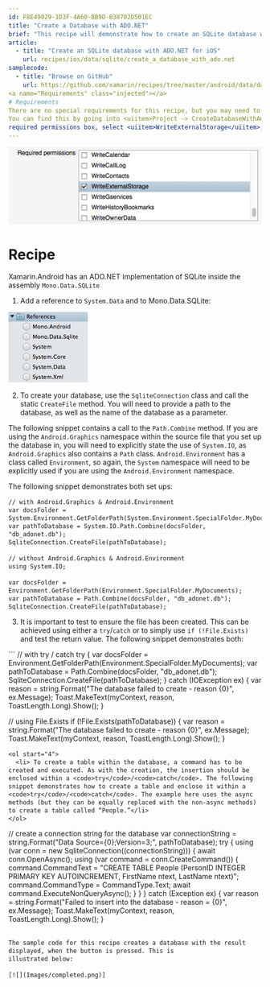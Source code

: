 ```yaml
---
id: F8E49029-1D3F-4A60-BB9D-B38702D501EC
title: "Create a Database with ADO.NET"
brief: "This recipe will demonstrate how to create an SQLite database with ADO.NET."
article:
  - title: "Create an SQLite database with ADO.NET for iOS" 
    url: recipes/ios/data/sqlite/create_a_database_with_ado.net
samplecode:
  - title: "Browse on GitHub" 
    url: https://github.com/xamarin/recipes/tree/master/android/data/databases/adonet
<a name="Requirements" class="injected"></a>
# Requirements
There are no special requirements for this recipe, but you may need to set the correct permission if you have your phone set to save applications, or data, to the SDCard.
You can find this by going into <uiitem>Project -> CreateDatabaseWithAdoNet Options -> Android Application</uiitem>. In the
required permissions box, select <uiitem>WriteExternalStorage</uiitem>, as illustrated below:
---
```


![](Images/permissions.png)


<a name="Recipe" class="injected"></a>


# Recipe

Xamarin.Android has an ADO.NET implementation of SQLite inside the assembly
`Mono.Data.SQLite`

1. Add a reference to `System.Data` and to Mono.Data.SQLite:

 ![](Images/References.png)

2. To create your database, use the `SqliteConnection` class and call the static `CreateFile` method.
You will need to provide a path to the database, as well as the name of the database as a parameter.

The following snippet contains a call to the `Path.Combine` method.
If you are using the `Android.Graphics` namespace within the source file that you set up the database in, you will
need to explicitly state the use of `System.IO`, as `Android.Graphics` also contains a `Path` class. `Android.Environment`
has a class called `Environment`, so again, the `System` namespace will need to be explicitly used if you are using the
`Android.Environment` namespace.

The following snippet demonstrates both set ups:

```
// with Android.Graphics & Android.Environment
var docsFolder = System.Environment.GetFolderPath(System.Environment.SpecialFolder.MyDocuments);
var pathToDatabase = System.IO.Path.Combine(docsFolder, "db_adonet.db");
SqliteConnection.CreateFile(pathToDatabase);

// without Android.Graphics & Android.Environment
using System.IO;

var docsFolder = Environment.GetFolderPath(Environment.SpecialFolder.MyDocuments);
var pathToDatabase = Path.Combine(docsFolder, "db_adonet.db");
SqliteConnection.CreateFile(pathToDatabase);
```
<ol start="3">
  <li> It is important to test to ensure the file has been created. This can be achieved using either a <code>try</code>/<code>catch</code> or to simply use <code>if (!File.Exists)</code> and test the return value. The following snippet demonstrates both:</li>
</ol>
```
// with try / catch
try
{
    var docsFolder = Environment.GetFolderPath(Environment.SpecialFolder.MyDocuments);
    var pathToDatabase = Path.Combine(docsFolder, "db_adonet.db");
    SqliteConnection.CreateFile(pathToDatabase);
}
catch (IOException ex)
{
    var reason = string.Format("The database failed to create - reason {0}", ex.Message);
    Toast.MakeText(myContext, reason, ToastLength.Long).Show();
}

// using File.Exists
if (!File.Exists(pathToDatabase))
{
    var reason = string.Format("The database failed to create - reason {0}", ex.Message);
    Toast.MakeText(myContext, reason, ToastLength.Long).Show();
}
```
<ol start="4">
  <li> To create a table within the database, a command has to be created and executed. As with the creation, the insertion should be enclosed within a <code>try</code>/<code>catch</code>. The following snippet demonstrates how to create a table and enclose it within a <code>try</code>/<code>catch</code>. The example here uses the async methods (but they can be equally replaced with the non-async methods) to create a table called “People.”</li>
</ol>

```
// create a connection string for the database
var connectionString = string.Format("Data Source={0};Version=3;", pathToDatabase);
            try
{
    using (var conn = new SqliteConnection((connectionString)))
    {
        await conn.OpenAsync();
        using (var command = conn.CreateCommand())
        {
            command.CommandText = "CREATE TABLE People (PersonID INTEGER PRIMARY KEY AUTOINCREMENT, FirstName ntext, LastName ntext)";
            command.CommandType = CommandType.Text;
            await command.ExecuteNonQueryAsync();
        }
    }
}
catch (Exception ex)
{
    var reason = string.Format("Failed to insert into the database - reason = {0}", ex.Message);
    Toast.MakeText(myContext, reason, ToastLength.Long).Show();
}
```

The sample code for this recipe creates a database with the result displayed, when the button is pressed. This is
illustrated below:

[![](Images/completed.png)]

